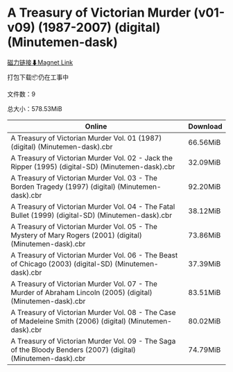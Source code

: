 # A Treasury of Victorian Murder (v01-v09) (1987-2007) (digital) (Minutemen-dask)

[磁力链接⬇Magnet Link](magnet:?xt=urn:btih:20cb311abb58c4a034c891b7c7933b285aa17625&dn=A%20Treasury%20of%20Victorian%20Murder%20%28v01-v09%29%20%281987-2007%29%20%28digital%29%20%28Minutemen-dask%29)

打包下载📦仍在工事中

文件数：9

总大小：578.53MiB

Online | Download
--- | ---
A Treasury of Victorian Murder Vol. 01 (1987) (digital) (Minutemen-dask).cbr | 66.56MiB
A Treasury of Victorian Murder Vol. 02 - Jack the Ripper (1995) (digital-SD) (Minutemen-dask).cbr | 32.09MiB
A Treasury of Victorian Murder Vol. 03 - The Borden Tragedy (1997) (digital) (Minutemen-dask).cbr | 92.20MiB
A Treasury of Victorian Murder Vol. 04 - The Fatal Bullet (1999) (digital-SD) (Minutemen-dask).cbr | 38.12MiB
A Treasury of Victorian Murder Vol. 05 - The Mystery of Mary Rogers (2001) (digital) (Minutemen-dask).cbr | 73.86MiB
A Treasury of Victorian Murder Vol. 06 - The Beast of Chicago (2003) (digital-SD) (Minutemen-dask).cbr | 37.39MiB
A Treasury of Victorian Murder Vol. 07 - The Murder of Abraham Lincoln (2005) (digital) (Minutemen-dask).cbr | 83.51MiB
A Treasury of Victorian Murder Vol. 08 - The Case of Madeleine Smith (2006) (digital) (Minutemen-dask).cbr | 80.02MiB
A Treasury of Victorian Murder Vol. 09 - The Saga of the Bloody Benders (2007) (digital) (Minutemen-dask).cbr | 74.79MiB